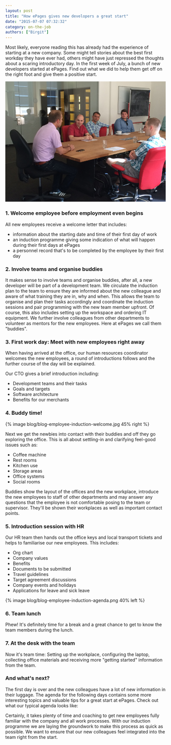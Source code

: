 ```yaml
---
layout: post
title: "How ePages gives new developers a great start"
date: "2015-07-07 07:32:32"
category: on-the-job
authors: ["Birgit"]
---
```


Most likely, everyone reading this has already had the experience of starting at a new company.
Some might tell stories about the best first workday they have ever had, others might have just repressed the thoughts about a scaring introductory day.
In the first week of July, a bunch of new developers started at ePages.
Find out what we did to help them get off on the right foot and give them a positive start.

![](/assets/img/pages/blog/images/blog-employee-induction-cto.jpg)

### 1. Welcome employee before employment even begins

All new employees receive a welcome letter that includes:

* information about the starting date and time of their first day of work
* an induction programme giving some indication of what will happen during their first days at ePages
* a personnel record that's to be completed by the employee by their first day

### 2. Involve teams and organise buddies

It makes sense to involve teams and organise buddies, after all, a new developer will be part of a development team.
We circulate the induction plan to the team to ensure they are informed about the new colleague and aware of what training they are in, why and when.
This allows the team to organise and plan their tasks accordingly and coordinate the induction sessions and pair programming with the new team member upfront.
Of course, this also includes setting up the workspace and ordering IT equipment.
We further involve colleagues from other departments to volunteer as mentors for the new employees.
Here at ePages we call them "buddies".

### 3. First work day: Meet with new employees right away

When having arrived at the office, our human resources coordinator welcomes the new employees, a round of introductions follows and the further course of the day will be explained.

Our CTO gives a brief introduction including:

* Development teams and their tasks
* Goals and targets
* Software architecture
* Benefits for our merchants

### 4. Buddy time!

{% image blog/blog-employee-induction-welcome.jpg 45% right %}

Next we get the newbies into contact with their buddies and off they go exploring the office.
This is all about settling-in and clarifying feel-good issues such as:

* Coffee machine
* Rest rooms
* Kitchen use
* Storage areas
* Office systems
* Social rooms

Buddies show the layout of the offices and the new workplace, introduce the new employees to staff of other departments and may answer any questions that the employee is not comfortable posing to the team or supervisor.
They'll be shown their workplaces as well as important contact points.

### 5. Introduction session with HR

Our HR team then hands out the office keys and local transport tickets and helps to familiarise our new employees.
This includes:

* Org chart
* Company values
* Benefits
* Documents to be submitted
* Travel guidelines
* Target agreement discussions
* Company events and holidays
* Applications for leave and sick leave

{% image blog/blog-employee-induction-agenda.png 40% left %}

### 6. Team lunch

Phew! It's definitely time for a break and a great chance to get to know the team members during the lunch.

### 7. At the desk with the team

Now it's team time: Setting up the workplace, configuring the laptop, collecting office materials and receiving more "getting started" information from the team.

### And what's next?

The first day is over and the new colleagues have a lot of new information in their luggage.
The agenda for the following days contains some more interesting topics and valuable tips for a great start at ePages.
Check out what our typical agenda looks like:

Certainly, it takes plenty of time and coaching to get new employees fully familiar with the company and all work processes.
With our induction programme we are laying the groundwork to make this process as quick as possible.
We want to ensure that our new colleagues feel integrated into the team right from the start.
